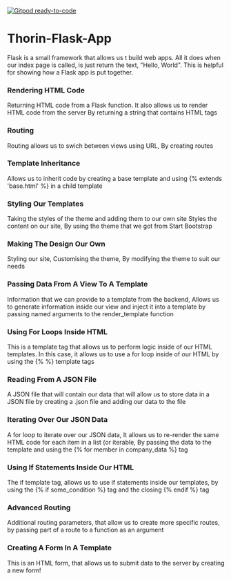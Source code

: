 [![Gitpod ready-to-code](https://img.shields.io/badge/Gitpod-ready--to--code-blue?logo=gitpod)](https://gitpod.io/#https://github.com/Benjamin144/Thorin-Flask-App)

# Thorin-Flask-App

Flask is a small framework that allows us t build web apps.
All it does when our index page is called, is just return the text, "Hello, World".
This is helpful for showing how a Flask app is put together.

### Rendering HTML Code ###
Returning HTML code from a Flask function. It also allows us to render HTML code from the server By returning a string that contains HTML tags

### Routing ###
Routing allows us to swich between views using URL, By creating routes

### Template Inheritance ###
Allows us to inherit code by creating a base template and using {% extends 'base.html' %} in a child template

### Styling Our Templates ###
Taking the styles of the theme and adding them to our own site Styles the content on our site, By using the theme that we got from Start Bootstrap

### Making The Design Our Own ###
Styling our site, Customising the theme, By modifying the theme to suit our needs

### Passing Data From A View To A Template ###
Information that we can provide to a template from the backend, Allows us to generate information inside our view and inject it into a template by passing named arguments to the render_template function

### Using For Loops Inside HTML ###
This is a template tag that allows us to perform logic inside of our HTML templates. In this case, it allows us to use a for loop inside of our HTML by using the {% %} template tags

### Reading From A JSON File ###
A JSON file that will contain our data that will allow us to store data in a JSON file by creating a .json file and adding our data to the file

### Iterating Over Our JSON Data ###
A for loop to iterate over our JSON data, It allows us to re-render the same HTML code for each item in a list (or iterable, By passing the data to the template and using the {% for member in company_data %} tag

### Using If Statements Inside Our HTML ####    
The if template tag, allows us to use if statements inside our templates, by using the {% if some_condition %} tag and the closing {% endif %} tag

### Advanced Routing ###
Additional routing parameters, that allow us to create more specific routes, by passing part of a route to a function as an argument

### Creating A Form In A Template ###
This is an HTML form, that allows us to submit data to the server by creating a new form!